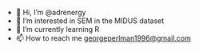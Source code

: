 - 👋 Hi, I’m @adrenergy
- 👀 I’m interested in SEM in the MIDUS dataset
- 🌱 I’m currently learning R
- 📫 How to reach me georgeperlman1996@gmail.com

<!---
adrenergy/adrenergy is a ✨ special ✨ repository because its `README.md` (this file) appears on your GitHub profile.
You can click the Preview link to take a look at your changes.
--->
